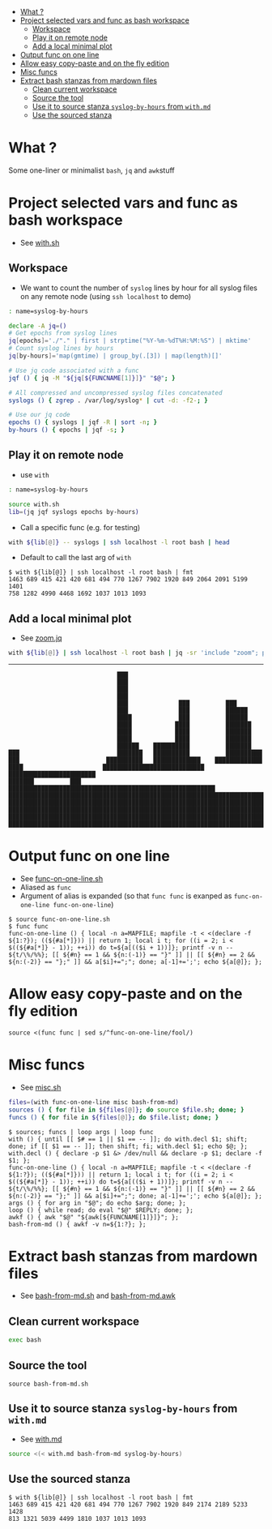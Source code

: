 -   [What ?](#what-)
-   [Project selected vars and func as bash workspace](#project-selected-vars-and-func-as-bash-workspace)
    -   [Workspace](#workspace)
    -   [Play it on remote node](#play-it-on-remote-node)
    -   [Add a local minimal plot](#add-a-local-minimal-plot)
-   [Output func on one line](#output-func-on-one-line)
-   [Allow easy copy-paste and on the fly edition](#allow-easy-copy-paste-and-on-the-fly-edition)
-   [Misc funcs](#misc-funcs)
-   [Extract bash stanzas from mardown files](#extract-bash-stanzas-from-mardown-files)
    -   [Clean current workspace](#clean-current-workspace)
    -   [Source the tool](#source-the-tool)
    -   [Use it to source stanza `syslog-by-hours` from `with.md`](#use-it-to-source-stanza-syslog-by-hours-from-withmd)
    -   [Use the sourced stanza](#use-the-sourced-stanza)

# What ?

Some one-liner or minimalist `bash`, `jq` and `awk`stuff

# Project selected vars and func as bash workspace

- See [with.sh][]

[with.sh]: with.sh "sibling file"

## Workspace

- We want to count the number of `syslog` lines by hour for all syslog
  files on any remote node (using `ssh localhost` to demo)

```bash
: name=syslog-by-hours

declare -A jq=()
# Get epochs from syslog lines
jq[epochs]='./"." | first | strptime("%Y-%m-%dT%H:%M:%S") | mktime'
# Count syslog lines by hours
jq[by-hours]='map(gmtime) | group_by(.[3]) | map(length)[]'

# Use jq code associated with a func
jqf () { jq -M "${jq[${FUNCNAME[1]}]}" "$@"; }

# All compressed and uncompressed syslog files concatenated
syslogs () { zgrep . /var/log/syslog* | cut -d: -f2-; }

# Use our jq code
epochs () { syslogs | jqf -R | sort -n; }
by-hours () { epochs | jqf -s; }
```

## Play it on remote node

- use `with`

```bash
: name=syslog-by-hours

source with.sh
lib=(jq jqf syslogs epochs by-hours)
```

- Call a specific func (e.g. for testing)

```bash
with ${lib[@]} -- syslogs | ssh localhost -l root bash | head
```

- Default to call the last arg of `with`

```console
$ with ${lib[@]} | ssh localhost -l root bash | fmt
1463 689 415 421 420 681 494 770 1267 7902 1920 849 2064 2091 5199 1401
758 1282 4990 4468 1692 1037 1013 1093
```

## Add a local minimal plot

- See [zoom.jq][]

```bash
with ${lib[@]} | ssh localhost -l root bash | jq -sr 'include "zoom"; plot(sqrt; 80; 20)'
```

---

```
                              ███                                               
                              ███                                               
                              ███                                               
                              ███                                               
                              ███              ███          ███                 
                              ███              ███          ██████              
                              ████             ███          ██████              
                              ████            ████          ███████             
                              ████            ████          ███████             
                              ████            ████          ███████             
                              ██████    ██████████          ███████             
███                           ███████   ██████████          ██████████          
███                        ██████████   █████████████    █████████████          
████                      ████████████████████████████  ████████████████████████
███████          ███   █████████████████████████████████████████████████████████
████████████████████████████████████████████████████████████████████████████████
████████████████████████████████████████████████████████████████████████████████
████████████████████████████████████████████████████████████████████████████████
████████████████████████████████████████████████████████████████████████████████
████████████████████████████████████████████████████████████████████████████████
```

[zoom.jq]: zoom.jq "sibling file"

# Output func on one line

- See [func-on-one-line.sh][]
- Aliased as `func`
- Argument of alias is expanded (so that `func func` is exanped as
  `func-on-one-line func-on-one-line`)

```console
$ source func-on-one-line.sh
$ func func
func-on-one-line () { local -n a=MAPFILE; mapfile -t < <(declare -f ${1:?}); ((${#a[*]})) || return 1; local i t; for ((i = 2; i < $((${#a[*]} - 1)); ++i)) do t=${a[(($i + 1))]}; printf -v n -- ${t/\%/%%}; [[ ${#n} == 1 && ${n:(-1)} == "}" ]] || [[ ${#n} == 2 && ${n:(-2)} == "};" ]] && a[$i]+=";"; done; a[-1]+=';'; echo ${a[@]}; };
```
[func-on-one-line.sh]: func-on-one-line.sh "sibling file"

# Allow easy copy-paste and on the fly edition

```console
source <(func func | sed s/^func-on-one-line/fool/)
```

# Misc funcs

- See [misc.sh][]

```bash
files=(with func-on-one-line misc bash-from-md)
sources () { for file in ${files[@]}; do source $file.sh; done; }
funcs () { for file in ${files[@]}; do $file.list; done; }
```

```console
$ sources; funcs | loop args | loop func
with () { until [[ $# == 1 || $1 == -- ]]; do with.decl $1; shift; done; if [[ $1 == -- ]]; then shift; fi; with.decl $1; echo $@; };
with.decl () { declare -p $1 &> /dev/null && declare -p $1; declare -f $1; };
func-on-one-line () { local -n a=MAPFILE; mapfile -t < <(declare -f ${1:?}); ((${#a[*]})) || return 1; local i t; for ((i = 2; i < $((${#a[*]} - 1)); ++i)) do t=${a[(($i + 1))]}; printf -v n -- ${t/\%/%%}; [[ ${#n} == 1 && ${n:(-1)} == "}" ]] || [[ ${#n} == 2 && ${n:(-2)} == "};" ]] && a[$i]+=";"; done; a[-1]+=';'; echo ${a[@]}; };
args () { for arg in "$@"; do echo $arg; done; };
loop () { while read; do eval "$@" $REPLY; done; };
awkf () { awk "$@" "${awk[${FUNCNAME[1]}]}"; };
bash-from-md () { awkf -v n=${1:?}; };
```

[misc.sh]: misc.sh "sibling file"

# Extract bash stanzas from mardown files

- See [bash-from-md.sh][] and [bash-from-md.awk][]

## Clean current workspace

```bash
exec bash
```

## Source the tool

```
source bash-from-md.sh
```

## Use it to source stanza `syslog-by-hours` from `with.md`

- See [with.md][]

```bash
source <(< with.md bash-from-md syslog-by-hours)
```

[with.md]: with.md "sibling file"

## Use the sourced stanza

```console
$ with ${lib[@]} | ssh localhost -l root bash | fmt
1463 689 415 421 420 681 494 770 1267 7902 1920 849 2174 2189 5233 1428
813 1321 5039 4499 1810 1037 1013 1093
```

[bash-from-md.sh]: bash-from-md.sh "sibling file"
[bash-from-md.awk]: bash-from-md.awk "sibling file"

